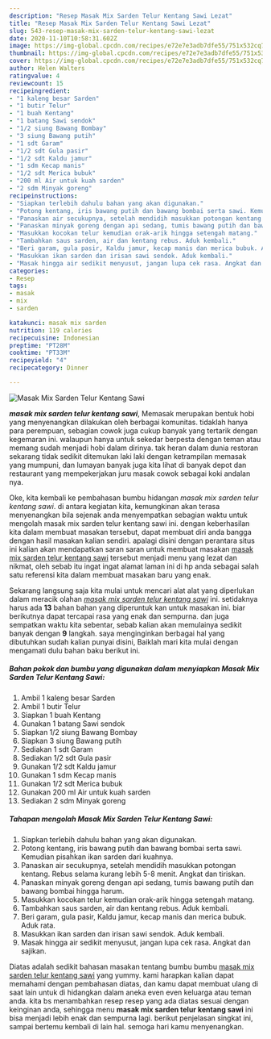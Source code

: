 ```yaml
---
description: "Resep Masak Mix Sarden Telur Kentang Sawi Lezat"
title: "Resep Masak Mix Sarden Telur Kentang Sawi Lezat"
slug: 543-resep-masak-mix-sarden-telur-kentang-sawi-lezat
date: 2020-11-10T10:58:31.602Z
image: https://img-global.cpcdn.com/recipes/e72e7e3adb7dfe55/751x532cq70/masak-mix-sarden-telur-kentang-sawi-foto-resep-utama.jpg
thumbnail: https://img-global.cpcdn.com/recipes/e72e7e3adb7dfe55/751x532cq70/masak-mix-sarden-telur-kentang-sawi-foto-resep-utama.jpg
cover: https://img-global.cpcdn.com/recipes/e72e7e3adb7dfe55/751x532cq70/masak-mix-sarden-telur-kentang-sawi-foto-resep-utama.jpg
author: Helen Walters
ratingvalue: 4
reviewcount: 15
recipeingredient:
- "1 kaleng besar Sarden"
- "1 butir Telur"
- "1 buah Kentang"
- "1 batang Sawi sendok"
- "1/2 siung Bawang Bombay"
- "3 siung Bawang putih"
- "1 sdt Garam"
- "1/2 sdt Gula pasir"
- "1/2 sdt Kaldu jamur"
- "1 sdm Kecap manis"
- "1/2 sdt Merica bubuk"
- "200 ml Air untuk kuah sarden"
- "2 sdm Minyak goreng"
recipeinstructions:
- "Siapkan terlebih dahulu bahan yang akan digunakan."
- "Potong kentang, iris bawang putih dan bawang bombai serta sawi. Kemudian pisahkan ikan sarden dari kuahnya."
- "Panaskan air secukupnya, setelah mendidih masukkan potongan kentang. Rebus selama kurang lebih 5-8 menit. Angkat dan tiriskan."
- "Panaskan minyak goreng dengan api sedang, tumis bawang putih dan bawang bombai hingga harum."
- "Masukkan kocokan telur kemudian orak-arik hingga setengah matang."
- "Tambahkan saus sarden, air dan kentang rebus. Aduk kembali."
- "Beri garam, gula pasir, Kaldu jamur, kecap manis dan merica bubuk. Aduk rata."
- "Masukkan ikan sarden dan irisan sawi sendok. Aduk kembali."
- "Masak hingga air sedikit menyusut, jangan lupa cek rasa. Angkat dan sajikan."
categories:
- Resep
tags:
- masak
- mix
- sarden

katakunci: masak mix sarden 
nutrition: 119 calories
recipecuisine: Indonesian
preptime: "PT28M"
cooktime: "PT33M"
recipeyield: "4"
recipecategory: Dinner

---
```



![Masak Mix Sarden Telur Kentang Sawi](https://img-global.cpcdn.com/recipes/e72e7e3adb7dfe55/751x532cq70/masak-mix-sarden-telur-kentang-sawi-foto-resep-utama.jpg)

<b><i>masak mix sarden telur kentang sawi</i></b>, Memasak merupakan bentuk hobi yang menyenangkan dilakukan oleh berbagai komunitas. tidaklah hanya para perempuan, sebagian cowok juga cukup banyak yang tertarik dengan kegemaran ini. walaupun hanya untuk sekedar berpesta dengan teman atau memang sudah menjadi hobi dalam dirinya. tak heran dalam dunia restoran sekarang tidak sedikit ditemukan laki laki dengan ketrampilan memasak yang mumpuni, dan lumayan banyak juga kita lihat di banyak depot dan restaurant yang mempekerjakan juru masak cowok sebagai koki andalan nya.



Oke, kita kembali ke pembahasan bumbu hidangan <i>masak mix sarden telur kentang sawi</i>. di antara kegiatan kita, kemungkinan akan terasa menyenangkan bila sejenak anda menyempatkan sebagian waktu untuk mengolah masak mix sarden telur kentang sawi ini. dengan keberhasilan kita dalam membuat masakan tersebut, dapat membuat diri anda bangga dengan hasil masakan kalian sendiri. apalagi disini dengan perantara situs ini kalian akan mendapatkan saran saran untuk membuat masakan <u>masak mix sarden telur kentang sawi</u> tersebut menjadi menu yang lezat dan nikmat, oleh sebab itu ingat ingat alamat laman ini di hp anda sebagai salah satu referensi kita dalam membuat masakan baru yang enak.


Sekarang langsung saja kita mulai untuk mencari alat alat yang diperlukan dalam meracik olahan <u><i>masak mix sarden telur kentang sawi</i></u> ini. setidaknya harus ada <b>13</b> bahan bahan yang diperuntuk kan untuk masakan ini. biar berikutnya dapat tercapai rasa yang enak dan sempurna. dan juga sempatkan waktu kita sebentar, sebab kalian akan memulainya sedikit banyak dengan <b>9</b> langkah. saya menginginkan berbagai hal yang dibutuhkan sudah kalian punyai disini, Baiklah mari kita mulai dengan mengamati dulu bahan baku berikut ini.

<!--inarticleads1-->

##### Bahan pokok dan bumbu yang digunakan dalam menyiapkan Masak Mix Sarden Telur Kentang Sawi:

1. Ambil 1 kaleng besar Sarden
1. Ambil 1 butir Telur
1. Siapkan 1 buah Kentang
1. Gunakan 1 batang Sawi sendok
1. Siapkan 1/2 siung Bawang Bombay
1. Siapkan 3 siung Bawang putih
1. Sediakan 1 sdt Garam
1. Sediakan 1/2 sdt Gula pasir
1. Gunakan 1/2 sdt Kaldu jamur
1. Gunakan 1 sdm Kecap manis
1. Gunakan 1/2 sdt Merica bubuk
1. Gunakan 200 ml Air untuk kuah sarden
1. Sediakan 2 sdm Minyak goreng




<!--inarticleads2-->

##### Tahapan mengolah Masak Mix Sarden Telur Kentang Sawi:

1. Siapkan terlebih dahulu bahan yang akan digunakan.
1. Potong kentang, iris bawang putih dan bawang bombai serta sawi. Kemudian pisahkan ikan sarden dari kuahnya.
1. Panaskan air secukupnya, setelah mendidih masukkan potongan kentang. Rebus selama kurang lebih 5-8 menit. Angkat dan tiriskan.
1. Panaskan minyak goreng dengan api sedang, tumis bawang putih dan bawang bombai hingga harum.
1. Masukkan kocokan telur kemudian orak-arik hingga setengah matang.
1. Tambahkan saus sarden, air dan kentang rebus. Aduk kembali.
1. Beri garam, gula pasir, Kaldu jamur, kecap manis dan merica bubuk. Aduk rata.
1. Masukkan ikan sarden dan irisan sawi sendok. Aduk kembali.
1. Masak hingga air sedikit menyusut, jangan lupa cek rasa. Angkat dan sajikan.




Diatas adalah sedikit bahasan masakan tentang bumbu bumbu <u>masak mix sarden telur kentang sawi</u> yang yummy. kami harapkan kalian dapat memahami dengan pembahasan diatas, dan kamu dapat membuat ulang di saat lain untuk di hidangkan dalam aneka even even keluarga atau teman anda. kita bs menambahkan resep resep yang ada diatas sesuai dengan keinginan anda, sehingga menu <b>masak mix sarden telur kentang sawi</b> ini bisa menjadi lebih enak dan sempurna lagi. berikut penjelasan singkat ini, sampai bertemu kembali di lain hal. semoga hari kamu menyenangkan.
